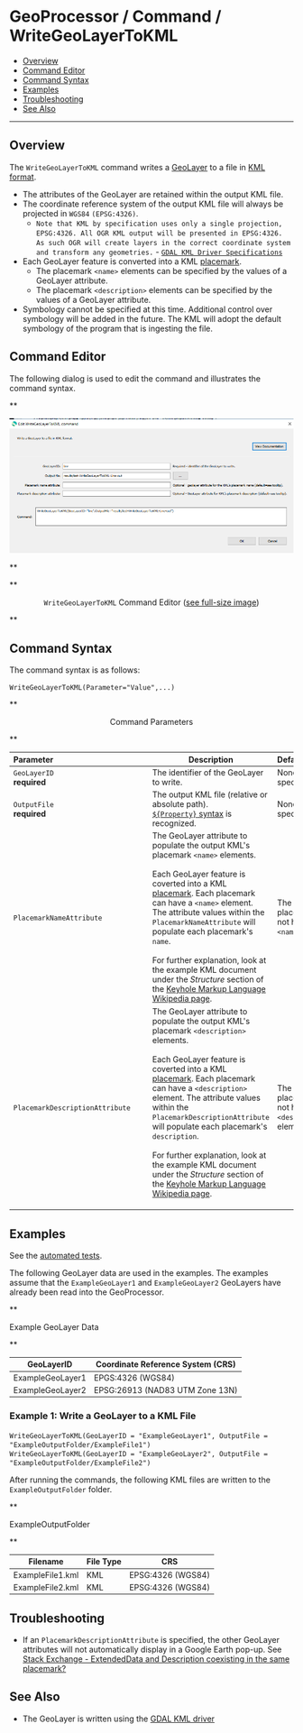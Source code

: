 # GeoProcessor / Command / WriteGeoLayerToKML #

* [Overview](#overview)
* [Command Editor](#command-editor)
* [Command Syntax](#command-syntax)
* [Examples](#examples)
* [Troubleshooting](#troubleshooting)
* [See Also](#see-also)

-------------------------

## Overview ##

The `WriteGeoLayerToKML` command writes a [GeoLayer](../../introduction/introduction.md#geolayer)
to a file in [KML format](../../spatial-data-format-ref/KML/KML.md).

* The attributes of the GeoLayer are retained within the output KML file. 
* The coordinate reference system of the output KML file will always be projected in `WGS84` `(EPSG:4326)`. 
	+ `Note that KML by specification uses only a single projection, EPSG:4326.
	All OGR KML output will be presented in EPSG:4326.
	As such OGR will create layers in the correct coordinate system and transform any
	geometries.` - [`GDAL KML Driver Specifications`](http://www.gdal.org/drv_kml.html)
* Each GeoLayer feature is converted into a KML [placemark](https://developers.google.com/kml/documentation/kmlreference#description_146).
	+ The placemark `<name>` elements can be specified by the values of a GeoLayer attribute.
	+ The placemark `<description>` elements can be specified by the values of a GeoLayer attribute.
* Symbology cannot be specified at this time. Additional control over symbology will be added in the future.
The KML will adopt the default symbology of the program that is ingesting the file. 

## Command Editor ##

The following dialog is used to edit the command and illustrates the command syntax.

**<p style="text-align: center;">
![WriteGeoLayerToKML](WriteGeoLayerToKML.png)
</p>**

**<p style="text-align: center;">
`WriteGeoLayerToKML` Command Editor (<a href="../WriteGeoLayerToKML.png">see full-size image</a>)
</p>**

## Command Syntax ##

The command syntax is as follows:

```text
WriteGeoLayerToKML(Parameter="Value",...)
```
**<p style="text-align: center;">
Command Parameters
</p>**

|**Parameter**&nbsp;&nbsp;&nbsp;&nbsp;&nbsp;&nbsp;&nbsp;&nbsp;&nbsp;&nbsp;&nbsp;&nbsp;&nbsp;&nbsp;&nbsp;&nbsp;&nbsp;&nbsp;&nbsp;&nbsp;&nbsp;&nbsp;&nbsp;&nbsp;&nbsp;&nbsp;&nbsp;&nbsp;&nbsp;&nbsp;&nbsp;&nbsp;&nbsp;&nbsp;&nbsp;&nbsp;&nbsp;&nbsp;&nbsp;&nbsp;&nbsp;&nbsp;&nbsp;| **Description** | **Default**&nbsp;&nbsp;&nbsp;&nbsp;&nbsp;&nbsp;&nbsp;&nbsp;&nbsp;&nbsp;&nbsp;&nbsp;&nbsp;&nbsp;&nbsp;&nbsp; |
| --------------|-----------------|----------------- |
| `GeoLayerID` <br> **required**| The identifier of the GeoLayer to write.| None - must be specified. |
| `OutputFile` <br> **required**| The output KML file (relative or absolute path). <br> [`${Property}` syntax](../../introduction/introduction.md#geoprocessor-properties-property) is recognized. | None - must be specified. |  
|`PlacemarkNameAttribute` | The GeoLayer attribute to populate the output KML's placemark `<name>` elements. <br><br> Each GeoLayer feature is coverted into a KML [placemark](https://developers.google.com/kml/documentation/kmlreference#description_146). Each placemark can have a `<name>` element. The attribute values within the `PlacemarkNameAttribute` will populate each placemark's `name`. <br><br> For further explanation, look at the example KML document under the *Structure* section of the [Keyhole Markup Language Wikipedia page](https://en.wikipedia.org/wiki/Keyhole_Markup_Language#Structure).|The output KML placemarks will not have a `<name>` element.|
|`PlacemarkDescriptionAttribute`|The GeoLayer attribute to populate the output KML's placemark `<description>` elements. <br><br> Each GeoLayer feature is coverted into a KML [placemark](https://developers.google.com/kml/documentation/kmlreference#description_146). Each placemark can have a `<description>` element. The attribute values within the `PlacemarkDescriptionAttribute` will populate each placemark's `description`. <br><br> For further explanation, look at the example KML document under the *Structure* section of the [Keyhole Markup Language Wikipedia page](https://en.wikipedia.org/wiki/Keyhole_Markup_Language#Structure). <br><br>  | The output KML placemarks will not have a `<description>` element.|

## Examples ##

See the [automated tests](https://github.com/OpenWaterFoundation/owf-app-geoprocessor-python-test/tree/master/test/commands/WriteGeoLayerToKML).

The following GeoLayer data are used in the examples.
The examples assume that the `ExampleGeoLayer1` and `ExampleGeoLayer2` GeoLayers have already been read into the GeoProcessor.

**<p style="text-align: left;">
Example GeoLayer Data
</p>**

|GeoLayerID|Coordinate Reference System (CRS)|
| ---- | ----|
| ExampleGeoLayer1  | EPGS:4326	(WGS84) |
| ExampleGeoLayer2	| EPSG:26913 (NAD83 UTM Zone 13N) |

### Example 1: Write a GeoLayer to a KML File ###

```
WriteGeoLayerToKML(GeoLayerID = "ExampleGeoLayer1", OutputFile = "ExampleOutputFolder/ExampleFile1")
WriteGeoLayerToKML(GeoLayerID = "ExampleGeoLayer2", OutputFile = "ExampleOutputFolder/ExampleFile2")
```

After running the commands, the following KML files are written to the `ExampleOutputFolder` folder. 

**<p style="text-align: left;">
ExampleOutputFolder
</p>**

|Filename|File Type|CRS|
|------|---|---|
|ExampleFile1.kml|KML|EPSG:4326	(WGS84)|
|ExampleFile2.kml|KML|EPSG:4326	(WGS84)|

## Troubleshooting ##

* If an `PlacemarkDescriptionAttribute` is specified, the other GeoLayer attributes will not
automatically display in a Google Earth pop-up.
See [Stack Exchange - ExtendedData and Description coexisting in the same placemark?](https://gis.stackexchange.com/questions/157964/extendeddata-and-description-coexisting-in-the-same-placemark) 

## See Also ##

* The GeoLayer is written using the [GDAL KML driver](https://gdal.org/drivers/vector/kml.html#vector-kml)
